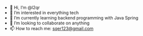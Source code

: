 - 👋 Hi, I’m @l2qr
- 👀 I’m interested in everything tech
- 🌱 I’m currently learning backend programming with Java Spring
- 💞️ I’m looking to collaborate on anything
- 📫 How to reach me: sqer123@gmail.com

<!---
l2qr/l2qr is a ✨ special ✨ repository because its `README.md` (this file) appears on your GitHub profile.
You can click the Preview link to take a look at your changes.
--->
